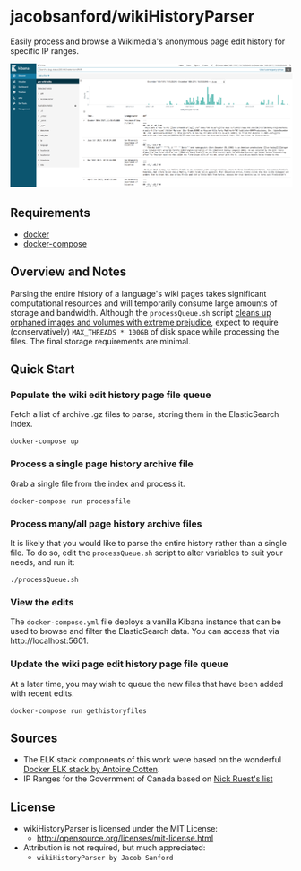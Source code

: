 # jacobsanford/wikiHistoryParser
Easily process and browse a Wikimedia's anonymous page edit history for specific IP ranges.

![Browsing edits](img/demo.png)

## Requirements
* [docker](https://www.docker.com)
* [docker-compose](https://docs.docker.com/compose/)

## Overview and Notes
Parsing the entire history of a language's wiki pages takes significant computational resources and will temporarily consume large amounts of storage and bandwidth. Although the ```processQueue.sh``` script [cleans up orphaned images and volumes with extreme prejudice](https://github.com/JacobSanford/wikiHistoryParser/blob/master/processQueue.sh#L12), expect to require (conservatively) ```MAX_THREADS * 100GB``` of disk space while processing the files. The final storage requirements are minimal.

## Quick Start
### Populate the wiki edit history page file queue
Fetch a list of archive .gz files to parse, storing them in the ElasticSearch index.
```
docker-compose up
```

### Process a single page history archive file
Grab a single file from the index and process it.
```
docker-compose run processfile
```

### Process many/all page history archive files
It is likely that you would like to parse the entire history rather than a single file. To do so, edit the ```processQueue.sh``` script to alter variables to suit your needs, and run it:

```
./processQueue.sh
```

### View the edits
The ```docker-compose.yml``` file deploys a vanilla Kibana instance that can be used to browse and filter the ElasticSearch data. You can access that via http://localhost:5601.

### Update the wiki page edit history page file queue
At a later time, you may wish to queue the new files that have been added with recent edits.

```
docker-compose run gethistoryfiles
```

## Sources
* The ELK stack components of this work were based on the wonderful [Docker ELK stack by Antoine Cotten](https://github.com/antoineco).
* IP Ranges for the Government of Canada based on [Nick Ruest's list](https://github.com/ruebot/gccaedits-ip-address-ranges)

## License
- wikiHistoryParser is licensed under the MIT License:
  - http://opensource.org/licenses/mit-license.html
- Attribution is not required, but much appreciated:
  - `wikiHistoryParser by Jacob Sanford`
